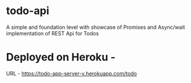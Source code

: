 # todo-api

A simple and foundation level with showcase of Promises and Async/wait implementation of REST Api for Todos

# Deployed on Heroku -

URL - https://todo-app-server-v.herokuapp.com/todo
